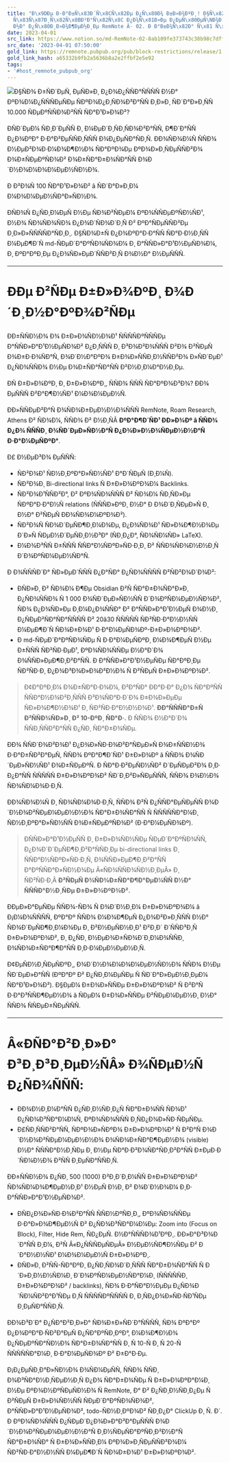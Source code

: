 ```yaml
---
title: "Ð\x9DÐµ Ð·Ð°Ð±Ñ\x83Ð´Ñ\x8CÑ\x82Ðµ Ð¿Ñ\x80Ð¾ Ð±Ð»Ð¾ÐºÐ¸! Ð§Ñ\x82Ð¾ Ð½Ð°Ð´Ð¾
  Ñ\x83Ñ\x87Ð¸Ñ\x82Ñ\x8BÐ²Ð°Ñ\x82Ñ\x8C Ð¿Ð¾Ñ\x81Ð»Ðµ Ð¿ÐµÑ\x80ÐµÑ\NÐ¾Ð´Ð° Ñ\x81 md-Ñ\x80ÐµÐ´Ð°ÐºÑ\x82Ð¾Ñ\x80Ð°
  Ð½Ð° Ð¿Ñ\x80Ð¸Ð»Ð¾Ð¶ÐµÐ½Ð¸Ðµ RemNote Â· 02. Ð Ð°Ð±Ð¾Ñ\x82Ð° Ñ\x81 Ñ\x84Ñ\x83Ð½ÐºÑ\x86Ð¸Ñ\x8FÐ¼Ð¸"
date: 2023-04-01
src_link: https://www.notion.so/md-RemNote-02-8ab109fe373743c38b98c7dffc62aa75
src_date: '2023-04-01 07:50:00'
gold_link: https://remnote.pubpub.org/pub/block-restrictions/release/1
gold_link_hash: a65332b9fb2a5636b8a2e2ffbf2e5e92
tags:
- '#host_remnote_pubpub_org'
---
```


![](https://resize-v3.pubpub.org/eyJidWNrZXQiOiJhc3NldHMucHVicHViLm9yZyIsImtleSI6InQ3enRrMGU3LzAxNjQ1MTQ0MTU5NTk5LnBuZyIsImVkaXRzIjp7InJlc2l6ZSI6eyJ3aWR0aCI6ODAwLCJmaXQiOiJpbnNpZGUiLCJ3aXRob3V0RW5sYXJnZW1lbnQiOnRydWV9fX0=)Ð§ÑÐ¾ Ð±ÑÐ´ÐµÑ, ÐµÑÐ»Ð¸ Ð¿Ð¾Ð¿ÑÑÐ°ÑÑÑÑ Ð½Ð° ÐºÐ¾Ð¼Ð¿ÑÑÑÐµÑÐµ ÑÐºÐ¾Ð¿Ð¸ÑÐ¾Ð²Ð°ÑÑ Ð¸Ð»Ð¸ ÑÐ´Ð°Ð»Ð¸ÑÑ 10.000 ÑÐµÐºÑÑÐ¾Ð²ÑÑ ÑÐ°Ð¹Ð»Ð¾Ð²?

ÐÑÐ´ÐµÐ¼ ÑÐ¸Ð´ÐµÑÑ Ð¸ Ð¼ÐµÐ´Ð¸ÑÐ¸ÑÐ¾Ð²Ð°ÑÑ, Ð¶Ð´Ð°ÑÑ Ð¿Ð¾ÐºÐ° Ð·Ð°Ð²ÐµÑÑÐ¸ÑÑÑ Ð¾Ð¿ÐµÑÐ°ÑÐ¸Ñ. ÐÐ¾ÑÐ¾Ð¼Ñ ÑÑÐ¾ Ð½ÐµÐ²Ð¾Ð·Ð¼Ð¾Ð¶Ð½Ð¾ ÑÐ°ÐºÐ¾Ðµ ÐºÐ¾Ð»Ð¸ÑÐµÑÑÐ²Ð¾ Ð¾Ð±ÑÐµÐºÑÐ¾Ð² Ð¾Ð±ÑÐ°Ð±Ð¾ÑÐ°ÑÑ Ð¾Ð´Ð½Ð¾Ð¼Ð¾Ð¼ÐµÐ½ÑÐ½Ð¾.

Ð Ð²Ð¾Ñ 100 ÑÐ°Ð¹Ð»Ð¾Ð² â ÑÐ´Ð°Ð»Ð¸Ð¼ Ð¼Ð¾Ð¼ÐµÐ½ÑÐ°Ð»ÑÐ½Ð¾.

Ð­ÑÐ¾Ñ Ð¿ÑÐ¸Ð¼ÐµÑ Ð½Ðµ ÑÐ¾Ð²ÑÐµÐ¼ ÐºÐ¾ÑÑÐµÐºÑÐ½ÑÐ¹, Ð½Ð¾ ÑÐ¾ÑÐ¾ÑÐ¾ Ð¿Ð¾Ð´ÑÐ¾Ð´Ð¸Ñ Ð² ÐºÐ°ÑÐµÑÑÐ²Ðµ Ð¸Ð»Ð»ÑÑÑÑÐ°ÑÐ¸Ð¸. Ð§ÑÐ¾Ð±Ñ Ð¿Ð¾ÐºÐ°Ð·Ð°ÑÑ ÑÐ°Ð·Ð½Ð¸ÑÑ Ð¼ÐµÐ¶Ð´Ñ md-ÑÐµÐ´Ð°ÐºÑÐ¾ÑÐ¾Ð¼ Ð¸ Ð°ÑÑÐ»Ð°Ð¹Ð½ÐµÑÐ¾Ð¼, Ð¸ ÐºÐ°ÐºÐ¸Ðµ Ð¿Ð¾ÑÐ»ÐµÐ´ÑÑÐ²Ð¸Ñ Ð¾Ð½Ð° Ð½ÐµÑÑÑ.



---

**ÐÐµ Ð²ÑÐµ Ð±Ð»Ð¾ÐºÐ¸ Ð¾Ð´Ð¸Ð½Ð°ÐºÐ¾Ð²ÑÐµ**
===============================================

ÐÐ±ÑÑÐ½Ð¾ Ð¾ Ð±Ð»Ð¾ÑÐ½Ð¾Ð¹ ÑÑÑÑÐºÑÑÑÐµ Ð°ÑÑÐ»Ð°Ð¹Ð½ÐµÑÐ¾Ð² Ð¿Ð¸ÑÑÑ Ð¸ Ð³Ð¾Ð²Ð¾ÑÑÑ Ð²Ð¾ Ð²ÑÐµÑ Ð¾Ð±Ð·Ð¾ÑÐ°Ñ, Ð¾Ð´Ð½Ð°ÐºÐ¾ Ð±Ð¾Ð»ÑÑÐ¸Ð½ÑÑÐ²Ð¾ Ð»ÑÐ´ÐµÐ¹ Ð¿ÑÐ¾ÑÑÐ¾ Ð½Ðµ Ð¾Ð±ÑÐ°ÑÐ°ÑÑ Ð²Ð½Ð¸Ð¼Ð°Ð½Ð¸Ðµ.

ÐÑ Ð±Ð»Ð¾ÐºÐ¸ Ð¸ Ð±Ð»Ð¾ÐºÐ¸, ÑÑÐ¾ ÑÑÑ ÑÐ°ÐºÐ¾Ð³Ð¾? ÐÐ¾ ÐµÑÑÑ Ð²Ð°Ð¶Ð½ÑÐ¹ Ð¼Ð¾Ð¼ÐµÐ½Ñ.

ÐÐ»ÑÑÐµÐ²Ð°Ñ Ð¾ÑÐ¾Ð±ÐµÐ½Ð½Ð¾ÑÑÑ RemNote, Roam Research, Athens Ð² ÑÐ¾Ð¼, ÑÑÐ¾ Ð² Ð½Ð¸ÑÂ **ÐºÐ°Ð¶Ð´ÑÐ¹ ÐÐ»Ð¾Ðº â ÑÑÐ¾ Ð¿Ð¾ ÑÑÑÐ¸ Ð¾ÑÐ´ÐµÐ»ÑÐ½Ð°Ñ Ð¿Ð¾Ð»Ð½Ð¾ÑÐµÐ½Ð½Ð°Ñ Ð·Ð°Ð¼ÐµÑÐºÐ°**.

Ð£ Ð½ÐµÐ³Ð¾ ÐµÑÑÑ:

* ÑÐ²Ð¾Ð¹ ÑÐ½Ð¸ÐºÐ°Ð»ÑÐ½ÑÐ¹ Ð°Ð´ÑÐµÑ (Ð¸Ð¼Ñ).
* ÑÐ²Ð¾Ð¸ Bi-directional links Ñ Ð±Ð»Ð¾ÐºÐ¾Ð¼ Backlinks.
* ÑÐ²Ð¾Ð¹ÑÑÐ²Ð°, Ð² ÐºÐ¾ÑÐ¾ÑÑÑ Ð² ÑÐ¾Ð¼ ÑÐ¸ÑÐ»Ðµ ÑÐºÐ°Ð·Ð°Ð½Ñ relations (ÑÑÑÐ»ÐºÐ¸ Ð½Ð° Ð Ð¾Ð´Ð¸ÑÐµÐ»Ñ Ð¸ Ð½Ð° Ð²ÑÐµÑ ÐÐ¾ÑÐ¾Ð¼ÐºÐ¾Ð²).
* ÑÐ²Ð¾Ñ ÑÐ¾Ð´ÐµÑÐ¶Ð¸Ð¼Ð¾Ðµ, Ð¿Ð¾ÑÐ¾Ð¹ ÑÐ»Ð¾Ð¶Ð½Ð¾Ðµ Ð´Ð»Ñ ÑÐµÐ½Ð´ÐµÑÐ¸Ð½Ð³Ð° (ÑÐ¸Ð¿Ð°, ÑÐ¾ÑÐ¼ÑÐ» LaTeX).
* Ð¼Ð¾Ð³ÑÑ Ð±ÑÑÑ ÑÑÐ°Ð½ÑÐºÐ»ÑÐ·Ð¸Ð¸ Ð² ÑÑÐ¾ÑÐ¾Ð½Ð½Ð¸Ñ Ð´Ð¾ÐºÑÐ¼ÐµÐ½ÑÐ°Ñ.

Ð Ð¾ÑÑÑÐ´Ð° ÑÐ»ÐµÐ´ÑÑÑ Ð¿Ð°ÑÐ° Ð¿ÑÐ¾ÑÑÑÑ Ð²ÑÐ²Ð¾Ð´Ð¾Ð²:

* ÐÑÐ»Ð¸ Ð² ÑÐ¾Ð¼ Ð¶Ðµ Obsidian Ð²Ñ ÑÐ°Ð±Ð¾ÑÐ°Ð»Ð¸ Ð¿ÑÐ¾ÑÑÐ¾ Ñ 1 000 Ð¾ÑÐ´ÐµÐ»ÑÐ½ÑÑ Ð´Ð¾ÐºÑÐ¼ÐµÐ½ÑÐ¾Ð², ÑÐ¾ Ð¿Ð¾ÑÐ»Ðµ Ð¸Ð¼Ð¿Ð¾ÑÑÐ° Ð² Ð°ÑÑÐ»Ð°Ð¹Ð½ÐµÑ Ð¾Ð½Ð¸ Ð¿ÑÐµÐ²ÑÐ°ÑÐ°ÑÑÑÑ Ð² 20â30 ÑÑÑÑÑ ÑÐ²ÑÐ·Ð°Ð½Ð½ÑÑ Ð¼ÐµÐ¶Ð´Ñ ÑÐ¾Ð±Ð¾Ð¹ Ð·Ð°Ð¼ÐµÑÐ¾Ðº-Ð±Ð»Ð¾ÐºÐ¾Ð².
* Ð md-ÑÐµÐ´Ð°ÐºÑÐ¾ÑÐµ Ñ Ð·Ð°Ð¼ÐµÑÐºÐ¸ Ð¼Ð¾Ð¶ÐµÑ Ð½Ðµ Ð±ÑÑÑ ÑÐ²ÑÐ·ÐµÐ¹, ÐºÐ¾ÑÐ¾ÑÑÐµ Ð½Ð°Ð´Ð¾ Ð¾ÑÑÐ»ÐµÐ¶Ð¸Ð²Ð°ÑÑ. Ð Ð°ÑÑÐ»Ð°Ð¹Ð½ÐµÑÐµ ÑÐ°ÐºÐ¸Ðµ ÑÐ²ÑÐ·Ð¸ Ð¿Ð¾Ð³Ð¾Ð»Ð¾Ð²Ð½Ð¾ Ñ Ð²ÑÐµÑ Ð±Ð»Ð¾ÐºÐ¾Ð².


> Ð¢Ð°ÐºÐ¸Ð¼ Ð¾Ð±ÑÐ°Ð·Ð¾Ð¼, Ð²Ð°ÑÐ° ÐÐ°Ð·Ð° Ð¿Ð¾ ÑÐ°ÐºÑÑ ÑÑÐ°Ð½Ð¾Ð²Ð¸ÑÑÑ Ð³Ð¾ÑÐ°Ð·Ð´Ð¾ Ð±Ð¾Ð»ÐµÐµ ÑÐ»Ð¾Ð¶Ð½Ð¾Ð¹ Ð¸ ÑÐ²ÑÐ·Ð°Ð½Ð½Ð¾Ð¹. **ÐÐ°ÑÑÑÐ°Ð±Ñ Ð²ÑÑÐ¾ÑÐ»Ð¸ Ð² 10-ÐºÐ¸ ÑÐ°Ð·.** Ð ÑÑÐ¾ Ð½Ð°Ð´Ð¾ ÑÑÐ¸ÑÑÐ²Ð°ÑÑ Ð¿ÑÐ¸ ÑÐ°Ð±Ð¾ÑÐµ.

ÐÐ¾ ÑÑÐ´Ð¾Ð²Ð¾Ð¹ Ð¿Ð¾Ð»ÑÐ·Ð¾Ð²Ð°ÑÐµÐ»Ñ Ð¾Ð±ÑÑÐ½Ð¾ Ð·Ð°Ð±ÑÐ²Ð°ÐµÑ, ÑÑÐ¾ ÐºÐ°Ð¶Ð´ÑÐ¹ Ð±Ð»Ð¾Ðº â ÑÑÐ¾ Ð¾ÑÐ´ÐµÐ»ÑÐ½ÑÐ¹ Ð¾Ð±ÑÐµÐºÑ. Ð ÑÐ°Ð·Ð²ÐµÑÐ½ÑÐ² Ð´ÐµÑÐµÐ²Ð¾ Ð¸Ð· Ð¿Ð°ÑÑ ÑÑÑÑÑ Ð±Ð»Ð¾ÐºÐ¾Ð² ÑÐ´Ð¸Ð²Ð»ÑÐµÑÑÑ, ÑÑÐ¾ Ð¾Ð½Ð¾ ÑÐ¾ÑÐ¼Ð¾Ð·Ð¸Ñ.

ÐÐ¾ÑÐ¾Ð¼Ñ Ð¸ ÑÐ¾ÑÐ¼Ð¾Ð·Ð¸Ñ, ÑÑÐ¾ Ð²Ñ Ð¿ÑÑÐ°ÐµÑÐµÑÑ Ð¾Ð´Ð½Ð¾Ð²ÑÐµÐ¼ÐµÐ½Ð½Ð¾ ÑÐ°Ð±Ð¾ÑÐ°ÑÑ Ñ ÑÑÑÑÑÐ°Ð¼Ð¸ ÑÐ½Ð¸ÐºÐ°Ð»ÑÐ½ÑÑ Ð¾Ð±ÑÐµÐºÑÐ¾Ð² (Ð·Ð°Ð¼ÐµÑÐ¾Ðº).


> ÐÑÑÐ»Ð°Ð¹Ð½ÐµÑÑ Ð¸ Ð±Ð»Ð¾ÑÐ½ÑÐµ ÑÐµÐ´Ð°ÐºÑÐ¾ÑÑ, Ð¿Ð¾Ð´Ð´ÐµÑÐ¶Ð¸Ð²Ð°ÑÑÐ¸Ðµ bi-directional links Ð¸ ÑÑÐ°Ð½ÑÐºÐ»ÑÐ·Ð¸Ñ, Ð¾ÑÑÐ»ÐµÐ¶Ð¸Ð²Ð°ÑÑ Ð°ÐºÑÑÐ°Ð»ÑÐ½Ð¾Ðµ Â«ÑÐ¾ÑÑÐ¾ÑÐ½Ð¸ÐµÂ» Ð¸ ÑÐ²ÑÐ·Ð¸Â **Ð²ÑÐµÑ Ð¾ÑÐ¾Ð±ÑÐ°Ð¶Ð°ÐµÐ¼ÑÑ Ð½Ð° ÑÑÑÐ°Ð½Ð¸ÑÐµ Ð±Ð»Ð¾ÐºÐ¾Ð².**

ÐÐµÐ»Ð°ÐµÑÐµ ÑÑÐ¾-ÑÐ¾ Ñ Ð¾Ð´Ð½Ð¸Ð¼ Ð±Ð»Ð¾ÐºÐ¾Ð¼ â Ð¡Ð¼Ð¾ÑÑÑÑ, ÐºÐ°Ðº ÑÑÐ¾ Ð¼Ð¾Ð¶ÐµÑ Ð¿Ð¾Ð²Ð»Ð¸ÑÑÑ Ð½Ð° ÑÐ¾Ð´ÐµÑÐ¶Ð¸Ð¼Ð¾Ðµ Ð¸ Ð²Ð½ÐµÑÐ½Ð¸Ð¹ Ð²Ð¸Ð´ Ð´ÑÑÐ³Ð¸Ñ Ð±Ð»Ð¾ÐºÐ¾Ð², Ð¸ Ð¿ÑÐ¸ Ð½ÐµÐ¾Ð±ÑÐ¾Ð´Ð¸Ð¼Ð¾ÑÑÐ¸ Ð¾ÑÐ¾Ð±ÑÐ°Ð¶Ð°ÑÑ Ð¸Ð·Ð¼ÐµÐ½ÐµÐ½Ð¸Ñ.

Ð¢ÐµÑÐ½Ð¸ÑÐµÑÐºÐ¸, Ð¾Ð´Ð½Ð¾Ð¼Ð¾Ð¼ÐµÐ½ÑÐ½Ð¾ ÑÑÐ¾ Ð½Ðµ ÑÐ´ÐµÐ»Ð°ÑÑ (ÐºÐ°Ðº Ð² Ð¿ÑÐ¸Ð¼ÐµÑÐµ Ñ ÑÐ´Ð°Ð»ÐµÐ½Ð¸ÐµÐ¼ ÑÐ°Ð¹Ð»Ð¾Ð²). Ð§ÐµÐ¼ Ð±Ð¾Ð»ÑÑÐµ Ð±Ð»Ð¾ÐºÐ¾Ð² Ñ Ð²Ð°Ñ Ð·Ð°Ð³ÑÑÐ¶ÐµÐ½Ð¾ â ÑÐµÐ¼ Ð±Ð¾Ð»ÑÑÐµ Ð²ÑÐµÐ¼ÐµÐ½Ð¸ Ð½Ð° ÑÑÐ¾ ÑÑÐµÐ±ÑÐµÑÑÑ.



---

**Â«ÐÑÐ°Ð²Ð¸Ð»Ð° Ð³Ð¸Ð³Ð¸ÐµÐ½ÑÂ» Ð¾ÑÐµÐ½Ñ Ð¿ÑÐ¾ÑÑÑ:**
==============================================================

* ÐÐ¾Ð½Ð¸Ð¼Ð°ÑÑ Ð¿ÑÐ¸Ð½ÑÐ¸Ð¿Ñ ÑÐ°Ð±Ð¾ÑÑ ÑÐ¾Ð¹ Ð¿ÑÐ¾Ð³ÑÐ°Ð¼Ð¼Ñ, ÐºÐ¾ÑÐ¾ÑÑÑ Ð¸ÑÐ¿Ð¾Ð»ÑÐ·ÑÐµÑÐµ.
* Ð£ÑÐ¸ÑÑÐ²Ð°ÑÑ, ÑÐºÐ¾Ð»ÑÐºÐ¾ Ð±Ð»Ð¾ÐºÐ¾Ð² Ñ Ð²Ð°Ñ Ð¾Ð´Ð½Ð¾Ð²ÑÐµÐ¼ÐµÐ½Ð½Ð¾ Ð¾ÑÐ¾Ð±ÑÐ°Ð¶ÐµÐ½Ð¾ (visible) Ð½Ð° ÑÑÑÐ°Ð½Ð¸ÑÐµ Ð¸ Ð½Ðµ ÑÐ°Ð·Ð²Ð¾ÑÐ°ÑÐ¸Ð²Ð°ÑÑ Ð±ÐµÐ·Ð´ÑÐ¼Ð½Ð¾ Ð²ÑÑ Ð¸ÐµÑÐ°ÑÑÐ¸Ñ.

ÐÐ±ÑÑÐ½Ð¾ Ð¿ÑÐ¸ 500 (1000) Ð²Ð¸Ð´Ð¸Ð¼ÑÑ Ð±Ð»Ð¾ÐºÐ¾Ð² ÑÐ¾ÑÐ¼Ð¾Ð¶ÐµÐ½Ð¸Ð¹ Ð½ÐµÑ Ð½Ð¸ Ð² Ð¾Ð´Ð½Ð¾Ð¼ Ð¸Ð· Ð°ÑÑÐ»Ð°Ð¹Ð½ÐµÑÐ¾Ð².
* ÐÑÐ¿Ð¾Ð»ÑÐ·Ð¾Ð²Ð°ÑÑ ÑÑÐ½ÐºÑÐ¸Ð¸, ÐºÐ¾ÑÐ¾ÑÑÐµ Ð·Ð°Ð»Ð¾Ð¶ÐµÐ½Ñ Ð² Ð¿ÑÐ¾Ð³ÑÐ°Ð¼Ð¼Ðµ: Zoom into (Focus on Block), Filter, Hide Rem, ÑÐ¿ÐµÑ. Ð½Ð°ÑÑÑÐ¾Ð¹ÐºÐ¸. ÐÐ»Ð°Ð³Ð¾Ð´Ð°ÑÑ Ð¸Ð¼, Ð²Ñ Â«Ð¿ÑÑÑÐµÑÐµÂ» Ð½ÐµÐ½ÑÐ¶Ð½ÑÐµ Ð² Ð´Ð°Ð½Ð½ÑÐ¹ Ð¼Ð¾Ð¼ÐµÐ½Ñ Ð±Ð»Ð¾ÐºÐ¸.
* ÐÑÐ»Ð¸ Ð²ÑÑ-ÑÐ°ÐºÐ¸ Ð¿ÑÐ¸ÑÐ¾Ð´Ð¸ÑÑÑ ÑÐ°Ð±Ð¾ÑÐ°ÑÑ Ñ Ð´Ð»Ð¸Ð½Ð½ÑÐ¼Ð¸ Ð´Ð¾ÐºÑÐ¼ÐµÐ½ÑÐ°Ð¼Ð¸ (ÑÑÑÑÑÐ¸ Ð±Ð»Ð¾ÐºÐ¾Ð² / backlinks), ÑÐ¾ Ð·Ð°ÑÐ°Ð½ÐµÐµ Ð¿ÑÐ¾Ð´ÑÐ¼ÑÐ²Ð°Ð¹ÑÐµ Ð¸Ñ ÑÑÑÑÐºÑÑÑÑ Ð¸ Ð¸ÑÐ¿Ð¾Ð»ÑÐ·ÑÐ¹ÑÐµ Ð¸ÐµÑÐ°ÑÑÐ¸Ñ.

ÐÐ¾Ð³Ð´Ð° Ð¿ÑÐ°Ð²Ð¸Ð»Ð° ÑÐ¾Ð±Ð»ÑÐ´Ð°ÑÑÑÑ, ÑÐ¾ ÐºÐ°Ðº Ð¿Ð¾ÐºÐ°Ð·ÑÐ²Ð°ÐµÑ Ð¿ÑÐ°ÐºÑÐ¸ÐºÐ°, Ð¼Ð¾Ð¶Ð½Ð¾ Ð¿ÑÐµÐºÑÐ°ÑÐ½Ð¾ ÑÐ°Ð±Ð¾ÑÐ°ÑÑ Ð¸ Ñ 10-Ñ Ð¸ Ñ 20-Ñ ÑÑÑÑÑÐ°Ð¼Ð¸ Ð·Ð°Ð¼ÐµÑÐ¾Ðº Ð² Ð±Ð°Ð·Ðµ.

Ð¡Ð¿ÐµÑÐ¸Ð°Ð»ÑÐ½Ð¾ Ð¾ÑÐ¼ÐµÑÑ, ÑÑÐ¾ ÑÑÐ¸ Ð¾Ð³ÑÐ°Ð½Ð¸ÑÐµÐ½Ð¸Ñ Ð¿Ð¾ ÑÐ°Ð±Ð¾ÑÐµ Ñ Ð±Ð»Ð¾ÐºÐ°Ð¼Ð¸ Ð½Ðµ ÐºÐ¾Ð½ÐºÑÐµÑÐ½Ð¾ Ñ RemNote, Ð° Ð² Ð¿ÑÐ¸Ð½ÑÐ¸Ð¿Ðµ Ñ Ð²ÑÐµÑ Ð±Ð»Ð¾ÑÐ½ÑÑ ÑÐµÐ´Ð°ÐºÑÐ¾ÑÐ¾Ð², Ð°ÑÑÐ»Ð°Ð¹Ð½ÐµÑÐ¾Ð², todo-ÑÐ½Ð¸ÐºÐ¾Ð² ÑÐ¸Ð¿Ð° ClickUp Ð¸ Ñ. Ð´. Ð ÐºÐ¾ÑÐ¾ÑÑÑ Ð¿ÑÐµÐ´Ð¿Ð¾Ð»Ð°Ð³Ð°ÐµÑÑÑ Ð¾Ð´Ð½Ð¾Ð²ÑÐµÐ¼ÐµÐ½Ð½Ð°Ñ Ð¸Ð½ÑÐµÑÐ°ÐºÑÐ¸Ð²Ð½Ð°Ñ ÑÐ°Ð±Ð¾ÑÐ° Ñ Ð±Ð¾Ð»ÑÑÐ¸Ð¼ ÐºÐ¾Ð»Ð¸ÑÐµÑÑÐ²Ð¾Ð¼ ÑÐ²ÑÐ·Ð°Ð½Ð½ÑÑ Ð¼ÐµÐ¶Ð´Ñ ÑÐ¾Ð±Ð¾Ð¹ Ð±Ð»Ð¾ÐºÐ¾Ð².